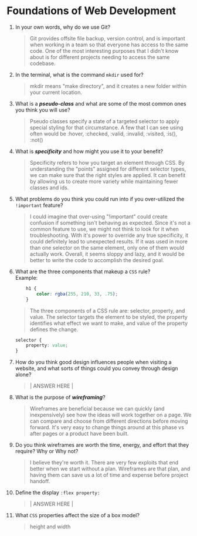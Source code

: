 # Foundations of Web Development
01. In your own words, why do we use Git?
    > Git provides offsite file backup, version control, and is important when working in a team so that everyone has access to the same code.
    One of the most interesting purposes that I didn't know about is for different projects needing to access the same codebase.

02. In the terminal, what is the command `mkdir` used for?
    > mkdir means "make directory", and it creates a new folder within your current location.

03. What is a ***pseudo-class*** and what are some of the most common ones you think you will use?
    > Pseudo classes specify a state of a targeted selector to apply special styling for that circumstance.
    A few that I can see using often would be :hover, :checked, :valid, :invalid, :visited, :is(), :not()

04. What is ***specificity*** and how might you use it to your benefit?
    > Specificity refers to how you target an element through CSS. By understanding the "points" assigned for different selector types, we can make sure that the right styles are applied. It can benefit by allowing us to create more variety while maintaining fewer classes and ids.
    

05. What problems do you think you could run into if you over-utilized the `!important` feature?
    > I could imagine that over-using "!important" could create confusion if something isn't behaving as expected. Since it's not a common feature to use, we might not think to look for it when troubleshooting.
    With it's power to override any true specificity, it could definitely lead to unexpected results. If it was used in more than one selector on the same element, only one of them would actually work.
    Overall, it seems sloppy and lazy, and it would be better to write the code to accomplish the desired goal.

06. What are the three components that makeup a `CSS` rule? <br> Example:

    ```css
        h1 {
            color: rgba(255, 210, 33, .75);
        }
    ```

    > The three components of a CSS rule are: selector, property, and value.
    The selector targets the element to be styled, the property identifies what effect we want to make, and value of the property defines the change.
    ```css
    selector {
        property: value;
    }
    ```

07. How do you think good design influences people when visiting a website, and what sorts of things could you convey through design alone?
    > | ANSWER HERE |

08. What is the purpose of ***wireframing***?
    > Wireframes are beneficial because we can quickly (and inexpensively) see how the ideas will work together on a page. We can compare and choose from different directions before moving forward. It's very easy to change things around at this phase vs after pages or a product have been built.

09. Do you think wireframes are worth the time, energy, and effort that they require? Why or Why not?
    > I believe they're worth it. There are very few exploits that end better when we start without a plan. Wireframes are that plan, and having them can save us a lot of time and expense before project handoff.

10. Define the display `:flex property:`
    > | ANSWER HERE |

11. What `CSS` properties affect the size of a box model?
    > height and width
